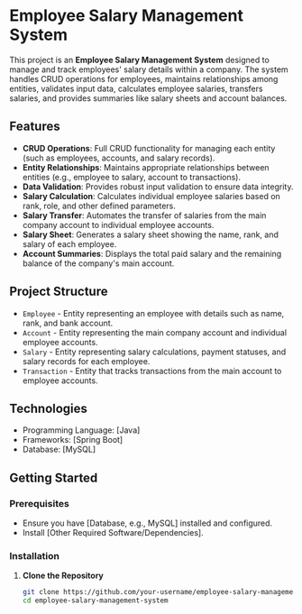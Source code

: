 # Employee Salary Management System

This project is an **Employee Salary Management System** designed to manage and track employees' salary details within a company. The system handles CRUD operations for employees, maintains relationships among entities, validates input data, calculates employee salaries, transfers salaries, and provides summaries like salary sheets and account balances.

## Features

- **CRUD Operations**: Full CRUD functionality for managing each entity (such as employees, accounts, and salary records).
- **Entity Relationships**: Maintains appropriate relationships between entities (e.g., employee to salary, account to transactions).
- **Data Validation**: Provides robust input validation to ensure data integrity.
- **Salary Calculation**: Calculates individual employee salaries based on rank, role, and other defined parameters.
- **Salary Transfer**: Automates the transfer of salaries from the main company account to individual employee accounts.
- **Salary Sheet**: Generates a salary sheet showing the name, rank, and salary of each employee.
- **Account Summaries**: Displays the total paid salary and the remaining balance of the company's main account.

## Project Structure

- `Employee` - Entity representing an employee with details such as name, rank, and bank account.
- `Account` - Entity representing the main company account and individual employee accounts.
- `Salary` - Entity representing salary calculations, payment statuses, and salary records for each employee.
- `Transaction` - Entity that tracks transactions from the main account to employee accounts.

## Technologies

- Programming Language: [Java]
- Frameworks: [Spring Boot]
- Database: [MySQL]

## Getting Started

### Prerequisites

- Ensure you have [Database, e.g., MySQL] installed and configured.
- Install [Other Required Software/Dependencies].

### Installation

1. **Clone the Repository**

   ```bash
   git clone https://github.com/your-username/employee-salary-management-system.git
   cd employee-salary-management-system
 
